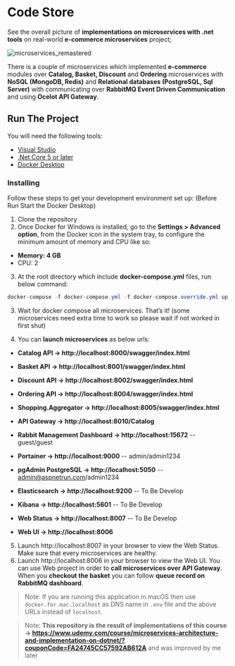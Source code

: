 # Code Store

See the overall picture of **implementations on microservices with .net tools** on real-world **e-commerce microservices** project;

![microservices_remastered](https://user-images.githubusercontent.com/1147445/110304529-c5b70180-800c-11eb-832b-a2751b5bda76.png)

There is a couple of microservices which implemented **e-commerce** modules over **Catalog, Basket, Discount** and **Ordering** microservices with **NoSQL (MongoDB, Redis)** and **Relational databases (PostgreSQL, Sql Server)** with communicating over **RabbitMQ Event Driven Communication** and using **Ocelot API Gateway**.


## Run The Project
You will need the following tools:

* [Visual Studio](https://visualstudio.microsoft.com/downloads/)
* [.Net Core 5 or later](https://dotnet.microsoft.com/download/dotnet-core/5)
* [Docker Desktop](https://www.docker.com/products/docker-desktop)

### Installing
Follow these steps to get your development environment set up: (Before Run Start the Docker Desktop)
1. Clone the repository
2. Once Docker for Windows is installed, go to the **Settings > Advanced option**, from the Docker icon in the system tray, to configure the minimum amount of memory and CPU like so:
* **Memory: 4 GB**
* CPU: 2
3. At the root directory which include **docker-compose.yml** files, run below command:
```csharp
docker-compose -f docker-compose.yml -f docker-compose.override.yml up -d
```
3. Wait for docker compose all microservices. That’s it! (some microservices need extra time to work so please wait if not worked in first shut)

4. You can **launch microservices** as below urls:

* **Catalog API -> http://localhost:8000/swagger/index.html**
* **Basket API -> http://localhost:8001/swagger/index.html**
* **Discount API -> http://localhost:8002/swagger/index.html**
* **Ordering API -> http://localhost:8004/swagger/index.html**
* **Shopping.Aggregator -> http://localhost:8005/swagger/index.html**
* **API Gateway -> http://localhost:8010/Catalog**
* **Rabbit Management Dashboard -> http://localhost:15672**   -- guest/guest
* **Portainer -> http://localhost:9000**   -- admin/admin1234
* **pgAdmin PostgreSQL -> http://localhost:5050**   -- admin@aspnetrun.com/admin1234
* **Elasticsearch -> http://localhost:9200** -- To Be Develop
* **Kibana -> http://localhost:5601** -- To Be Develop

* **Web Status -> http://localhost:8007** -- To Be Develop
* **Web UI -> http://localhost:8006**

5. Launch http://localhost:8007 in your browser to view the Web Status. Make sure that every microservices are healthy.
6. Launch http://localhost:8006 in your browser to view the Web UI. You can use Web project in order to **call microservices over API Gateway**. When you **checkout the basket** you can follow **queue record on RabbitMQ dashboard**.


>Note: If you are running this application in macOS then use `docker.for.mac.localhost` as DNS name in `.env` file and the above URLs instead of `localhost`.

>Note: **This repository is the result of implementations of this course -> https://www.udemy.com/course/microservices-architecture-and-implementation-on-dotnet/?couponCode=FA24745CC57592AB612A** and was improved by me later